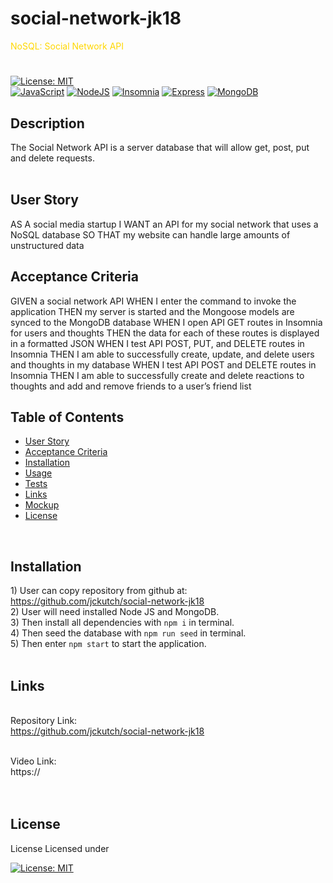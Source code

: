 # social-network-jk18

<font color="gold">NoSQL: Social Network API</font>
# 
 
 [![License: MIT](https://img.shields.io/badge/License-MIT-yellow.svg)](https://mit-license.org/)<br />
 [![JavaScript](https://img.shields.io/badge/JavaScript-F7DF1E?style=for-the-badge&logo=JavaScript&logoColor=black)]()  [![NodeJS](https://img.shields.io/badge/Node.js-339933?style=for-the-badge&logo=Node.js&logoColor=white)](https://nodejs.org/en/)  [![Insomnia](https://img.shields.io/badge/Insomnia-4000BF?&style=for-the-badge&logo=insomnia&logoColor=white)](https://docs.insomnia.rest/)  [![Express](https://img.shields.io/badge/Express-000000?style=for-the-badge&logo=Express&logoColor=white)](https://expressjs.com/)  [![MongoDB](https://img.shields.io/badge/MongoDB-47A248?style=for-the-badge&logo=MongoDB&logoColor=white)](https://www.mongodb.com//)
<br />
## Description
The Social Network API is a server database that will allow get, post, put and delete requests.  
<br />

## User Story<br />
  <a name="userstory"></a>
AS A social media startup
I WANT an API for my social network that uses a NoSQL database
SO THAT my website can handle large amounts of unstructured data
<br />

## Acceptance Criteria<br />
  <a name="acceptance"></a>
GIVEN a social network API
WHEN I enter the command to invoke the application
THEN my server is started and the Mongoose models are synced to the MongoDB database
WHEN I open API GET routes in Insomnia for users and thoughts
THEN the data for each of these routes is displayed in a formatted JSON
WHEN I test API POST, PUT, and DELETE routes in Insomnia
THEN I am able to successfully create, update, and delete users and thoughts in my database
WHEN I test API POST and DELETE routes in Insomnia
THEN I am able to successfully create and delete reactions to thoughts and add and remove friends to a user’s friend list
<br />

## Table of Contents<br />
  * [User Story](#userstory)
  * [Acceptance Criteria](#acceptance)
  * [Installation](#installation)
  * [Usage](#usage)
  * [Tests](#tests)
  * [Links](#links)
  * [Mockup](#mockup)
  * [License](#license)
<br />

## Installation <br />
  <a name="installation"></a>
    1) User can copy repository from github at: https://github.com/jckutch/social-network-jk18<br />
    2) User will need installed Node JS and MongoDB.<br />
    3) Then install all dependencies with `npm i` in terminal.<br />
    4) Then seed the database with `npm run seed` in terminal.<br />
    5) Then enter `npm start` to start the application.<br />
<br />

## Links
  <a name="links"></a><br />
Repository Link:  
https://github.com/jckutch/social-network-jk18<br />
<br />

Video Link:  
https://<br />
<br />
<br />
## License 
  <a name="license"></a> License
Licensed under <br /> 

[![License: MIT](https://img.shields.io/badge/License-MIT-yellow.svg)](https://mit-license.org/)<br />